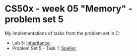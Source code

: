 # CS50x - week 05 "Memory" - problem set 5
My implementations of tasks from the problem set in C:
* Lab 5: [Inheritance](https://cs50.harvard.edu/x/2022/labs/5/#lab-5-inheritance),
* Problem Set 5 - Task 1: [Speller](https://cs50.harvard.edu/x/2022/psets/5/speller/),
